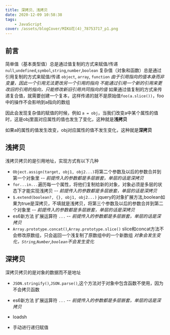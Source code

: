 ```yaml
---
title: 深拷贝、浅拷贝
date: 2020-12-09 10:58:38
tags:
    - JavaScript
cover: /assets/blogCover/MIKU花(4)_78753717_p1.png
---
```


## 前言

  简单值（基本类型值）总是通过值复制的方式来赋值/传递 `null`,`undefined`,`symbol`,`string`,`number`,`boolean`
  复杂值（对象和函数）总是通过引用复制的方式来赋值/传递 `object`, `array`, `function`
  *由于引用指向的值本身而非变量，因此一个引用无法更改另一个引用的指向*
  *不能通过引用一个新的引用来更改旧的引用的指向，只能修改新旧引用共同指向的值*
  如果通过值复制的方式来传递复合值，就需要创建一个复本，这样传递的就不是原始值`foo(a.slice())`，foo中的操作不会影响到a指向的数组

  因此会发现复杂值的赋值的时候，例如 `a = obj`，当我们改变a中某个属性的值时，这是obj里面对应属性的值也发生了变化，这种就是**浅拷贝**

  如果a的属性的值发生改变，obj对应属性的值不发生变化，这种就是**深拷贝**



## 浅拷贝

  浅拷贝拷贝的是引用地址，实现方式有以下几种

  * `Object.assign(target, obj1, obj2...)`将第二个参数及以后的参数合并到第一个对象里  -- *前提传入的参数都是多层嵌套，单层的话是深拷贝*
  * `for...in...`遍历每一个属性，将他们复制给新的对象，对象必须是多层的状态下才能实现浅拷贝 -- *前提传入的参数都是多层嵌套，单层的话是深拷贝*
  * `$.extend(boolean?, {}, obj1, obj2...)` jquery的对象扩展方法,boolean如果为true是深拷贝，不填就是浅拷贝，将第三个参数及以后的参数合并到第二个对象里 -- *前提传入的参数都是多层嵌套，单层的话是深拷贝*
  * es6新方法 扩展运算符 `...` -- *前提传入的参数都是多层嵌套，单层的话是深拷贝*
  * `Array.prototype.concat()`,`Array.prototype.slice()`
    slice和concat方法不会修改原数组，只会返回一个浅复制了原数组中的一个新数组 *对象会发生变化，`String`,`Number`,`boolean`不会发生变化*
## 深拷贝

  深拷贝拷贝的是对象的数据而不是地址

  * `JSON.stringify()`,`JSON.parse()`,这个方法对于对象中包含函数不使用，因为不会拷贝函数

  * es6新方法 扩展运算符 `...` -- *前提传入的参数都是多层嵌套，单层的话是深拷贝*

  * loadsh

  * 手动进行递归赋值



